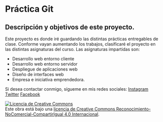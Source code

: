 # Práctica Git

## Descripción y objetivos de este proyecto.

Este proyecto es  donde iré guardando las distintas prácticas entregables de clase. Conforme vayan aumentando los trabajos, clasificaré el proyecto en las distintas asignaturas del curso. Las asignaturas impartidas son: 

+ Desarrollo web entorno cliente
+ Desarrollo web entorno servidor
+ Despliegue de aplicaciones web
+ Diseño de interfaces web
+ Empresa e iniciativa emprendedora.

Si desea contactar conmigo, sígueme en mis redes sociales:
[Instagram](www.instagram.meloinvento.com) [Twitter](www.twitter.meloinvento.com) [Facebook](www.fb.meloinvento.com)

<a rel="license" href="http://creativecommons.org/licenses/by-nc-sa/4.0/"><img alt="Licencia de Creative Commons" style="border-width:0" src="https://i.creativecommons.org/l/by-nc-sa/4.0/88x31.png" /></a><br />Este obra está bajo una <a rel="license" href="http://creativecommons.org/licenses/by-nc-sa/4.0/">licencia de Creative Commons Reconocimiento-NoComercial-CompartirIgual 4.0 Internacional</a>.

